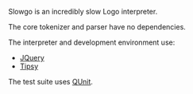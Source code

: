 Slowgo is an incredibly slow Logo interpreter.

The core tokenizer and parser have no dependencies.

The interpreter and development environment use:

  * [JQuery](http://jquery.com)
  * [Tipsy](onehackoranother.com/projects/jquery/tipsy/)

The test suite uses [QUnit](docs.jquery.com/QUnit).
